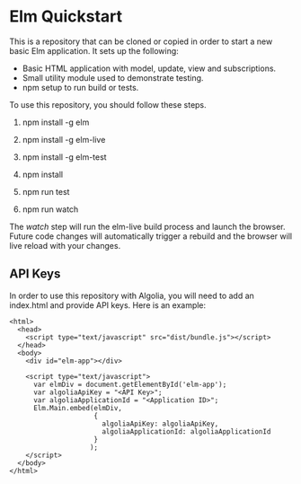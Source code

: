# Elm Quickstart
This is a repository that can be cloned or copied in order to start a new basic
Elm application. It sets up the following:

* Basic HTML application with model, update, view and subscriptions.
* Small utility module used to demonstrate testing.
* npm setup to run build or tests.

To use this repository, you should follow these steps.

1. npm install -g elm

2. npm install -g elm-live

3. npm install -g elm-test

4. npm install

5. npm run test

6. npm run watch

The *watch* step will run the elm-live build process and launch the browser.
Future code changes will automatically trigger a rebuild and the browser will
live reload with your changes.

## API Keys
In order to use this repository with Algolia, you will need to add an index.html
and provide API keys. Here is an example:

```
<html>
  <head>
    <script type="text/javascript" src="dist/bundle.js"></script>
  </head>
  <body>
    <div id="elm-app"></div>

    <script type="text/javascript">
      var elmDiv = document.getElementById('elm-app');
      var algoliaApiKey = "<API Key>";
      var algoliaApplicationId = "<Application ID>";
      Elm.Main.embed(elmDiv,
                     {
                       algoliaApiKey: algoliaApiKey,
                       algoliaApplicationId: algoliaApplicationId
                     }
                    );
    </script>
  </body>
</html>
```


